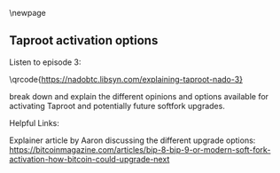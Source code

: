 \newpage
## Taproot activation options

Listen to episode 3:

\qrcode{https://nadobtc.libsyn.com/explaining-taproot-nado-3}

break down and explain the different opinions and options available for activating Taproot and potentially future softfork upgrades.

Helpful Links:

Explainer article by Aaron discussing the different upgrade options:
https://bitcoinmagazine.com/articles/bip-8-bip-9-or-modern-soft-fork-activation-how-bitcoin-could-upgrade-next
